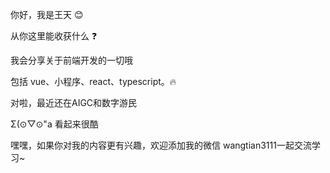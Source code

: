 你好，我是王天 😊

从你这里能收获什么 ❓

我会分享关于前端开发的一切哦

包括 vue、小程序、react、typescript。🔥

对啦，最近还在AIGC和数字游民

Σ(⊙▽⊙"a 看起来很酷

嘿嘿，如果你对我的内容更有兴趣，欢迎添加我的微信  wangtian3111一起交流学习~

